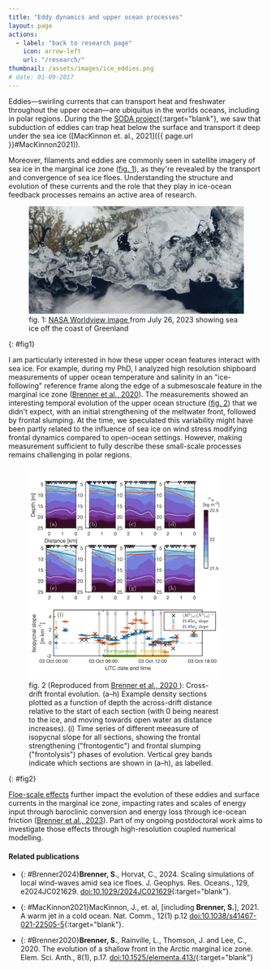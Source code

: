 ```yaml
---
title: "Eddy dynamics and upper ocean processes"
layout: page
actions:   
  - label: "back to research page"
    icon: arrow-left
    url: "/research/"
thumbnail: /assets/images/ice_eddies.png
# date: 01-09-2017       
---
```



Eddies—swirling currents that can transport heat and freshwater throughout the upper ocean—are ubiquitus in the worlds oceans, including in polar regions. During the the [SODA project](http://www.apl.washington.edu/soda){:target="blank"}, we saw that subduction of eddies can trap heat below the surface and transport it deep under the sea ice ([MacKinnon et. al., 2021]({{ page.url }}#MacKinnon2021)). 

Moreover, filaments and eddies are commonly seen in satellite imagery of sea ice in the marginal ice zone ([fig. 1](#fig1)), as they're revealed by the transport and convergence of sea ice floes. Understanding the structure and evolution of these currents and the role that they play in ice-ocean feedback processes remains an active area of research. 


<figure class="align-center">
  <img src="/assets/images/ice_eddies.png">
  <figcaption>fig. 1: 
    <a href="https://worldview.earthdata.nasa.gov/?v=55154.91351299384,-1909842.9220225282,1646664.5416615435,-914277.4126171425&r=97.7165&p=arctic&t=2023-07-26-T09%3A30%3A12Z">
      NASA Worldview image </a> from July 26, 2023 showing sea ice off the coast of Greenland 
  </figcaption> 
</figure>{: #fig1}



I am particularly interested in how these upper ocean features interact with sea ice. 
For example, during my PhD, I analyzed high resolution shipboard measurements of upper ocean temperature and salinity in an "ice-following" reference frame along the edge of a submesoscale feature in the marginal ice zone ([Brenner et al., 2020](#Brenner2020)).
The measurements showed an interesting temporal evolution of the upper ocean structure ([fig. 2](#fig2)) that we didn't expect, with an initial strengthening of the meltwater front, followed by frontal slumping.
At the time, we speculated this variability might have been partly related to the influence of sea ice on wind stress modifying frontal dynamics compared to open-ocean settings.
However, making measurement sufficient to fully describe these small-scale processes remains challenging in polar regions.


<figure class="align-center" style="max-width:75%">
  <img src="/assets/images/brenner2020_sections.png">
  <figcaption>fig. 2 
    (Reproduced from 
    <a href="#Brenner2020"> 
      Brenner et al., 2020
    </a>):
    Cross-drift frontal evolution. 
    (a–h) Example density sections plotted as a function of depth the across-drift distance relative to the start of each section (with 0 being nearest to the ice, and moving towards open water as distance increases). 
    (i) Time series of different meeasure of isopycnal slope for all sections, showing the frontal strengthening ("frontogentic") and frontal slumping ("frontolysis") phases of evolution.
    Vertical grey bands indicate which sections are shown in (a–h), as labelled.
  </figcaption> 
</figure>{: #fig2}



[Floe-scale effects](/research/floe_scale/) further impact the evolution of these eddies and surface currents in the marginal ice zone, impacting rates and scales of energy input through baroclinic conversion and energy loss through ice-ocean friction ([Brenner et al., 2023](#Brenner2023)).
Part of my ongoing postdoctoral work aims to investigate those effects through high-resolution coupled numerical modelling.




<!-- 
However, making measurement of these small-scale processes remains challenging in polar regions.

The development and application of innovative field measurements to overcome challenges inherent in assessing Arctic change has been foundational to my research. In studies that I both led (Brenner et. al., 2020) and collaborated on (MacKinnon et. al., 2021) during my PhD, unique high-resolution ship-based measurements of the upper ocean in the Arctic have given insight into relationships between sea ice and the evolution of eddies—swirling ocean currents that can transport heat—and point to the potential increasing importance of these features. Through my work I have advanced novel approaches for analyzing moored field measurements. By solving “inverse problems”, I’ve constrained parameters used to quantify ice-ocean coupling (Brenner et al., 2021), and inferred details about the structure of the ocean surface that would otherwise not be available from traditional data processing
 -->



#### Related publications

<!-- * Blanchard-Wrigglesworth, E.<span style="color: gray"><sup>**†**</sup></span>, **Brenner, S.**<span style="color: gray"><sup>**†**</sup></span>, Webster, M., Horvat C., Foss, Ø., Bitz, C., 2024. Model biases in simulating extreme sea ice loss associated with the record January 2022 Arctic cyclone. J. Geophys. Res. Oceans., 129, e2024JC021127. [doi:10.1029/2024JC021127](https://doi.org/10.1029/2024JC021127){:target="blank"}.  
 <span style="color: gray">(<sup>**†**</sup> indicates co-first authors)</span> -->

<!-- * **Brenner, S.**, Thomson, J., Rainville, L., Torres, D., Doble, M., Wilkinson, J., and Lee, C., 2023. Acoustic sensing of ocean mixed layer depth and temperature from uplooking ADCPs. J. Atmos. Oceanic Technol., 40(1), 53–64. [doi:10.1175/JTECH-D-22-0055.1](http://doi.org/10.1175/JTECH-D-22-0055.1){:target="blank"}. -->

* {: #Brenner2024}**Brenner, S.**, Horvat, C., 2024. Scaling simulations of local wind-waves amid sea ice floes. J. Geophys. Res. Oceans., 129, e2024JC021629. [doi:10.1029/2024JC021629](https://doi.org/10.1029/2024JC021629){:target="blank"}. 

* {: #MacKinnon2021}MacKinnon, J., et. al, [including **Brenner, S.**], 2021.  A warm jet in a cold ocean.  Nat. Comm., 12(1) p.12 [doi:10.1038/s41467-021-22505-5](http://doi.org/10.1038/s41467-021-22505-5){:target="blank"}.

* {: #Brenner2020}**Brenner, S.**, Rainville, L., Thomson, J. and Lee, C., 2020. The evolution of a shallow front in the Arctic marginal ice zone. Elem. Sci. Anth., 8(1), p.17. [doi:10.1525/elementa.413/](http://doi.org/10.1525/elementa.413){:target="blank"}


